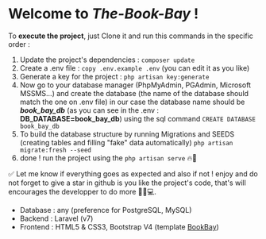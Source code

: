 # Welcome to *The-Book-Bay* !
To **execute the project**, just Clone it and run this commands in the specific order :

 1. Update the project's dependencies : `composer update`
 2. Create a .env file : `copy .env.example .env` (you can edit it as you like)
 3. Generate a key for the project : `php artisan key:generate`
 4. Now go to your database manager (PhpMyAdmin, PGAdmin, Microsoft MSSMS...) and create the database (the name of the database should match the one on .env file) in our case the database name should be ***book_bay_db*** (as you can see in the .env : **DB_DATABASE=book_bay_db**) using the sql command `CREATE DATABASE book_bay_db`
 5. To build the database structure by running Migrations and SEEDS (creating tables and filling "fake" data automatically) `php artisan migrate:fresh --seed`
 6. done ! run the project using the `php artisan serve` 🔥🚀

✅ Let me know if everything goes as expected and also if not ! enjoy and do not forget to give a star in github is you like the project's code, that's will encourages the developper to do more 🙋‍♂️💻.

- Database : any (preference for PostgreSQL, MySQL)
- Backend : Laravel (v7)
- Frontend : HTML5 & CSS3, Bootstrap V4 (template [BookBay](https://primehostingindia.com/templatemonster/html/bookbay/about-us.html))
